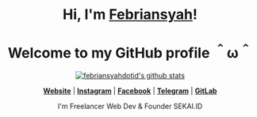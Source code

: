 <h1 align="center">Hi, I'm <a href="https://febriansyah.id">Febriansyah</a>!</h1>
<h1 align="center">Welcome to my GitHub profile ＾ω＾</h1>

<p align="center">
  <a href="https://github.com/febriansyahdotid"><img src="https://github-readme-stats.vercel.app/api?username=febriansyahdotid&hide_border=true&show_icons=true" alt="febriansyahdotid's github stats"></a>
</p>

<p align="center">
  <strong><a href="https://febriansyah.id">Website</a></strong> |
  <strong><a href="https://instagram.com/febriansyahdotid">Instagram</a></strong> |
  <strong><a href="https://facebook.com/febriansyahdotid">Facebook</a></strong> |
  <strong><a href="https://t.me/febriansyahid_group">Telegram</a></strong> |
  <strong><a href="https://gitlab.com/febriansyahdotid">GitLab</a></strong>
</p>

<p align="center">I'm Freelancer Web Dev & Founder SEKAI.ID</p>
